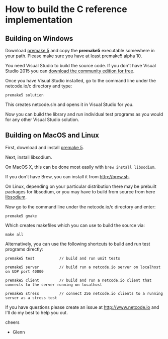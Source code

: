 How to build the C reference implementation
===========================================

## Building on Windows

Download [premake 5](https://premake.github.io/download.html) and copy the **premake5** executable somewhere in your path. Please make sure you have at least premake5 alpha 10.

You need Visual Studio to build the source code. If you don't have Visual Studio 2015 you can [download the community edition for free](https://www.visualstudio.com/en-us/downloads/download-visual-studio-vs.aspx).

Once you have Visual Studio installed, go to the command line under the netcode.io/c directory and type:

    premake5 solution

This creates netcode.sln and opens it in Visual Studio for you.

Now you can build the library and run individual test programs as you would for any other Visual Studio solution.

## Building on MacOS and Linux

First, download and install [premake 5](https://premake.github.io/download.html).

Next, install libsodium.

On MacOS X, this can be done most easily with `brew install libsodium`. 

If you don't have Brew, you can install it from <http://brew.sh>.

On Linux, depending on your particular distribution there may be prebuilt packages for libsodium, or you may have to build from source from here [libsodium](https://github.com/jedisct1/libsodium/releases).

Now go to the command line under the netcode.io/c directory and enter:

    premake5 gmake

Which creates makefiles which you can use to build the source via:

    make all

Alternatively, you can use the following shortcuts to build and run test programs directly:

    premake5 test           // build and run unit tests

    premake5 server         // build run a netcode.io server on localhost on UDP port 40000

    premake5 client         // build and run a netcode.io client that connects to the server running on localhost 

    premake5 stress         // connect 256 netcode.io clients to a running server as a stress test
   
If you have questions please create an issue at http://www.netcode.io and I'll do my best to help you out.

cheers

 - Glenn
